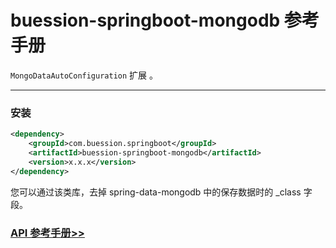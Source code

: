 # buession-springboot-mongodb 参考手册


`MongoDataAutoConfiguration` 扩展 。


---


### 安装

```xml
<dependency>
    <groupId>com.buession.springboot</groupId>
    <artifactId>buession-springboot-mongodb</artifactId>
    <version>x.x.x</version>
</dependency>
```


您可以通过该类库，去掉 spring-data-mongodb 中的保存数据时的  _class 字段。


### [API 参考手册>>](/manual/2.0/docs/buession-springboot-mongodb/)
